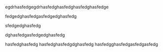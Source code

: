 egdrhasfedgegdrhasfedghasfedghasfedghasfedge

fedgedghasfedgasfedgedghasfedg

sfedgedghasfedg

dghasfedgasfedgedghasfedg

hasfedghasfedg
hasfedghasfedgdghasfedg
hasfedgghasfedgasfedgasfedg